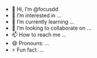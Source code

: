 - 👋 Hi, I’m @focusdd
- 👀 I’m interested in ...
- 🌱 I’m currently learning ...
- 💞️ I’m looking to collaborate on ...
- 📫 How to reach me ...
- 😄 Pronouns: ...
- ⚡ Fun fact: ...

<!---
focusdd/focusdd is a ✨ special ✨ repository because its `README.md` (this file) appears on your GitHub profile.
You can click the Preview link to take a look at your changes.
--->
